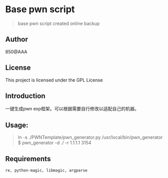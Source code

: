 # Base pwn script
> base pwn script created online backup

## Author
850@AAA
## License
This project is licensed under the GPL License
## Introduction
一键生成pwn exp框架。可以根据需要自行修改以适配自己的机器。
## Usage:
> ln -s ./PWNTemplate/pwn_generator.py  /usr/local/bin/pwn_generator
> $ pwn_generator -d ./ -r 1.1.1.1 3154
## Requirements
```
re, python-magic, libmagic, argparse
```